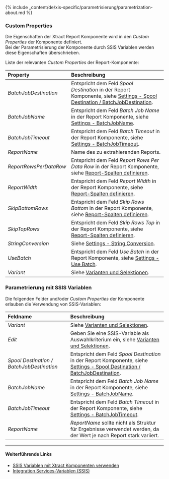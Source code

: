 
{% include _content/de/xis-specific/parametrisierung/parametrization-about.md  %}

### Custom Properties

Die Eigenschaften der Xtract Report Komponente wird in den *Custom Properties* der Komponente definiert. <br>
Bei der Parametrisierung der Komponente durch SSIS Variablen werden diese Eigenschaften überschrieben.

Liste der relevanten *Custom Properties* der Report-Komponente:

|Property|Beschreibung|
|:----|:----|
| *BatchJobDestination* | Entspricht dem Feld *Spool Destination* in der Report Komponente, siehe [Settings - Spool Destination / BatchJobDestination](./report-settings). |
| *BatchJobName* | Entspricht dem Feld *Batch Job Name* in der Report Komponente, siehe [Settings - BatchJobName](./report-settings). |
| *BatchJobTimeout* | Entspricht dem Feld *Batch Timeout* in der Report Komponente, siehe [Settings - BatchJobTimeout](./report-settings).|
| *ReportName* | Name des zu extrahierenden Reports.|
| *ReportRowsPerDataRow* | Entspricht dem Feld *Report Rows Per Data Row* in der Report Komponente, siehe [Report-Spalten definieren](./report-columns-define). |
| *ReportWidth* | Entspricht dem Feld *Report Width* in der Report Komponente, siehe [Report-Spalten definieren](./report-columns-define). |
| *SkipBottomRows* | Entspricht dem Feld *Skip Rows Bottom* in der Report Komponente, siehe [Report-Spalten definieren](./report-columns-define). |
| *SkipTopRows* | Entspricht dem Feld *Skip Rows Top* in der Report Komponente, siehe [Report-Spalten definieren](./report-columns-define). |
| *StringConversion* | Siehe [Settings - String Conversion](.//report-settings#string-conversion). |
| *UseBatch* | Entspricht dem Feld *Use Batch* in der Report Komponente, siehe [Settings - Use Batch](./report-settings). |
| *Variant* | Siehe [Varianten und Selektionen](./report-variants-and-selections). |

### Parametrierung mit SSIS Variablen
Die folgenden Felder und/oder *Custom Properties* der Komponente erlauben die Verwendung von SSIS-Variablen:

|Feldname|Beschreibung|
|:----|:----|
| *Variant*| Siehe [Varianten und Selektionen](./report-variants-and-selections).|
| *Edit*| Geben Sie eine SSIS-Variable als Auswahlkriterium ein, siehe [Varianten und Selektionen](./report-variants-and-selections).|
| *Spool Destination / BatchJobDestination* | Entspricht dem Feld *Spool Destination* in der Report Komponente, siehe [Settings - Spool Destination / BatchJobDestination](./report-settings).|
| *BatchJobName*        |Entspricht dem Feld *Batch Job Name* in der Report Komponente, siehe [Settings - BatchJobName](./report-settings).|
| *BatchJobTimeout*     |Entspricht dem Feld *Batch Timeout* in der Report Komponente, siehe [Settings - BatchJobTimeout](./report-settings).|
| *ReportName*        |  *ReportName* sollte nicht als Struktur für Ergebnisse verwendet werden, da der Wert je nach Report stark variiert. |


****
#### Weiterführende Links
- [SSIS Variablen mit Xtract Komponenten verwenden](../parametrisierung/parametrisierung-variablen) 
- [Integration Services-Variablen (SSIS)](https://docs.microsoft.com/de-de/sql/integration-services/integration-services-ssis-variables?view=sql-server-ver15)